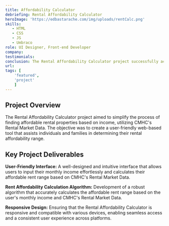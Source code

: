 ```yaml
---
title: Affordability Calculator
debriefing: Rental Affordability Calculator
heroImage: 'https://edbastarache.com/img/uploads/rentCalc.png'
skills:
   - HTML
   - CSS
   - JS
   - Umbraco
role: UI Designer, Front-end Developer
company: 
testimonials:
conclusion: The Rental Affordability Calculator project successfully achieved its objectives by providing a user-friendly tool that simplifies the process of determining rental affordability. The intuitive interface, accurate rent affordability calculation algorithm, and responsive design contribute to facilitating informed decision-making about housing options.
url:
tags: [
	'featured',
	'project'
	]
---
```


## Project Overview
The Rental Affordability Calculator project aimed to simplify the process of finding affordable rental properties based on income, utilizing CMHC's Rental Market Data. The objective was to create a user-friendly web-based tool that assists individuals and families in determining their rental affordability range.

## Key Project Deliverables
**User-Friendly Interface:** A well-designed and intuitive interface that allows users to input their monthly income effortlessly and calculates their affordable rent range based on CMHC's Rental Market Data.

**Rent Affordability Calculation Algorithm:** Development of a robust algorithm that accurately calculates the affordable rent range based on the user's monthly income and CMHC's Rental Market Data.

**Responsive Design:** Ensuring that the Rental Affordability Calculator is responsive and compatible with various devices, enabling seamless access and a consistent user experience across platforms.



